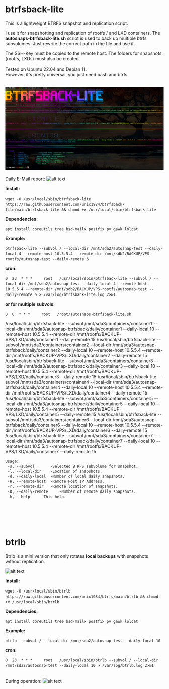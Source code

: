 # btrfsback-lite
This is a lightweight BTRFS snapshot and replication script.

I use it for snapshotting and replication of rootfs / and LXD containers.
The **autosnaps-btrfsback-lite.sh** script is used to back up multiple btrfs subvolumes. 
Just rewrite the correct path in the file and use it.

The SSH-Key must be copied to the remote host.
The folders for snapshots (rootfs, LXDs) must also be created.
<br/>
<br/>
Tested on Ubuntu 22.04 and Debian 11.
<br/>
However, it's pretty universal, you just need bash and btrfs.
<br/>
<br/>
	  
![alt text](https://raw.githubusercontent.com/unix1984/btrfs/main/img/btrfsback-lite-help.png)
<br/>
<br/>
Daily E-Mail report:
![alt text](https://raw.githubusercontent.com/unix1984/btrfsback-lite/main/img/Backup-Email-Report.png)
<br/>

**Install:**

```wget -O /usr/local/sbin/btrfsback-lite https://raw.githubusercontent.com/unix1984/btrfsback-lite/main/btrfsback-lite && chmod +x /usr/local/sbin/btrfsback-lite```


**Dependencies:**

```apt install coreutils tree bsd-mailx postfix pv gawk lolcat```


**Example:**

```btrfsback-lite --subvol / --local-dir /mnt/sda2/autosnap-test --daily-local 4 --remote-host 10.5.5.4 --remote-dir /mnt/sdb2/BACKUP/VPS-rootfs/autosnap-test --daily-remote 6```



**cron:**

```0  23  * * *     root   /usr/local/sbin/btrfsback-lite --subvol / --local-dir /mnt/sda2/autosnap-test --daily-local 4 --remote-host 10.5.5.4 --remote-dir /mnt/sdb2/BACKUP/VPS-rootfs/autosnap-test --daily-remote 6 > /var/log/btrfsback-lite.log 2>&1```


**or for multiple subvols:**

```0  0  * * *     root   /root/autosnaps-btrfsback-lite.sh```


/usr/local/sbin/btrfsback-lite --subvol /mnt/sda3/containers/container1 --local-dir /mnt/sda3/autosnap-btrfsback/daily/container1 --daily-local 10 --remote-host 10.5.5.4 --remote-dir /mnt/rootfs/BACKUP-VPS/LXD/daily/container1 --daily-remote 15
/usr/local/sbin/btrfsback-lite --subvol /mnt/sda3/containers/container2 --local-dir /mnt/sda3/autosnap-btrfsback/daily/container2 --daily-local 10 --remote-host 10.5.5.4 --remote-dir /mnt/rootfs/BACKUP-VPS/LXD/daily/container2 --daily-remote 15
/usr/local/sbin/btrfsback-lite --subvol /mnt/sda3/containers/container3 --local-dir /mnt/sda3/autosnap-btrfsback/daily/container3 --daily-local 10 --remote-host 10.5.5.4 --remote-dir /mnt/rootfs/BACKUP-VPS/LXD/daily/container3 --daily-remote 15
/usr/local/sbin/btrfsback-lite --subvol /mnt/sda3/containers/container4 --local-dir /mnt/sda3/autosnap-btrfsback/daily/container4 --daily-local 10 --remote-host 10.5.5.4 --remote-dir /mnt/rootfs/BACKUP-VPS/LXD/daily/container4 --daily-remote 15
/usr/local/sbin/btrfsback-lite --subvol /mnt/sda3/containers/container5 --local-dir /mnt/sda3/autosnap-btrfsback/daily/container5 --daily-local 10 --remote-host 10.5.5.4 --remote-dir /mnt/rootfs/BACKUP-VPS/LXD/daily/container5 --daily-remote 15
/usr/local/sbin/btrfsback-lite --subvol /mnt/sda3/containers/container6 --local-dir /mnt/sda3/autosnap-btrfsback/daily/container6 --daily-local 10 --remote-host 10.5.5.4 --remote-dir /mnt/rootfs/BACKUP-VPS/LXD/daily/container6 --daily-remote 15
/usr/local/sbin/btrfsback-lite --subvol /mnt/sda3/containers/container7 --local-dir /mnt/sda3/autosnap-btrfsback/daily/container7 --daily-local 10 --remote-host 10.5.5.4 --remote-dir /mnt/rootfs/BACKUP-VPS/LXD/daily/container7 --daily-remote 15



```
Usage:
 -s, --subvol		-Selected BTRFS subvolume for snapshot.
 -l, --local-dir	-Location of snapshots.
 -d, --daily-local	-Number of local daily snapshots.
 -H, --remote-host	-Remote Host IP Address.
 -r, --remote-dir	-Remote location of snapshots.
 -D, --daily-remote     -Number of remote daily snapshots.
 -h, --help		-This help.
```

<br/>
<br/>
<br/>
<br/>

# btrlb
Btrlb is a mini version that only rotates **local backups** with snapshots without replication.

![alt text](https://raw.githubusercontent.com/unix1984/btrfs/main/img/btrlb-help.png)

**Install:**

```wget -O /usr/local/sbin/btrlb https://raw.githubusercontent.com/unix1984/btrfs/main/btrlb && chmod +x /usr/local/sbin/btrlb```


**Dependencies:**

```apt install coreutils tree bsd-mailx postfix pv gawk lolcat```


**Example:**

```btrlb --subvol / --local-dir /mnt/sda2/autosnap-test --daily-local 10```



**cron:**

```0  23  * * *     root   /usr/local/sbin/btrlb --subvol / --local-dir /mnt/sda2/autosnap-test --daily-local 10 > /var/log/btrlb.log 2>&1```
<br/>
<br/>
<br/>
During operation:
![alt text](https://raw.githubusercontent.com/unix1984/btrfs/main/img/btrlb-operation.png)


